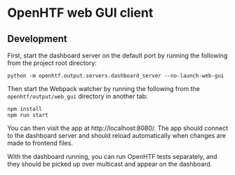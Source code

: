 # OpenHTF web GUI client

## Development

First, start the dashboard server on the default port by running the following
from the project root directory:

```
python -m openhtf.output.servers.dashboard_server --no-launch-web-gui
```

Then start the Webpack watcher by running the following from the
`openhtf/output/web_gui` directory in another tab:

```
npm install
npm run start
```

You can then visit the app at http://localhost:8080/. The app should connect to
the dashboard server and should reload automatically when changes are made to
frontend files.

With the dashboard running, you can run OpenHTF tests separately, and they
should be picked up over multicast and appear on the dashboard.
